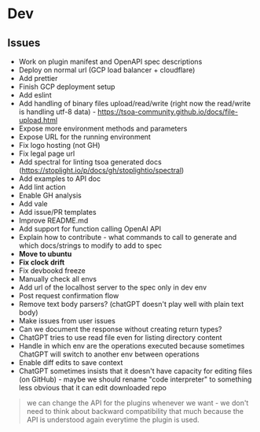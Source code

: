 # Dev
## Issues
- Work on plugin manifest and OpenAPI spec descriptions
- Deploy on normal url (GCP load balancer + cloudflare)
- Add prettier
- Finish GCP deployment setup
- Add eslint
- Add handling of binary files upload/read/write (right now the read/write is handling utf-8 data) - https://tsoa-community.github.io/docs/file-upload.html
- Expose more environment methods and parameters
- Expose URL for the running environment
- Fix logo hosting (not GH)
- Fix legal page url
- Add spectral for linting tsoa generated docs (https://stoplight.io/p/docs/gh/stoplightio/spectral)
- Add examples to API doc
- Add lint action
- Enable GH analysis
- Add vale
- Add issue/PR templates
- Improve README.md
- Add support for function calling OpenAI API
- Explain how to contribute - what commands to call to generate and which docs/strings to modify to add to spec
- **Move to ubuntu**
- **Fix clock drift**
- Fix devbookd freeze
- Manually check all envs
- Add url of the localhost server to the spec only in dev env
- Post request confirmation flow
- Remove text body parsers? (chatGPT doesn't play well with plain text body)
- Make issues from user issues
- Can we document the response without creating return types?
- ChatGPT tries to use read file even for listing directory content
- Handle in which env are the operations executed because sometimes ChatGPT will switch to another env between operations
- Enable diff edits to save context
- ChatGPT sometimes insists that it doesn't have capacity for editing files (on GitHub) - maybe we should rename "code interpreter" to something less obvious that it can edit downloaded repo

> we can change the API for the plugins whenever we want - we don't need to think about backward compatibility that much because the API is understood again everytime the plugin is used.
